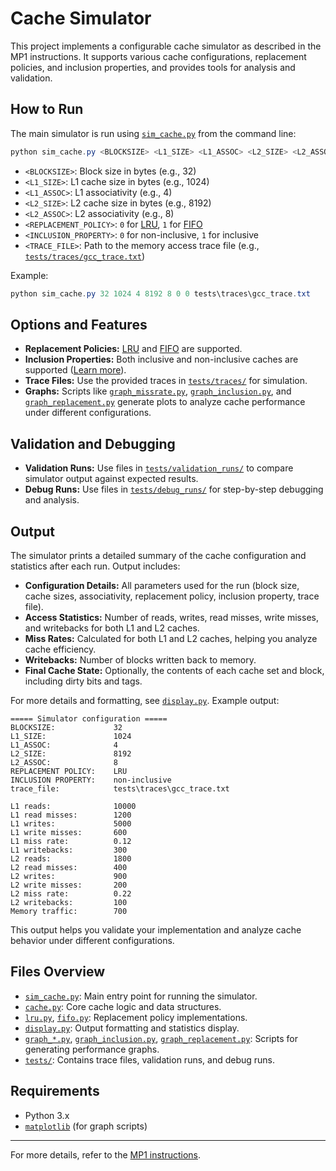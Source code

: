 # Cache Simulator

This project implements a configurable cache simulator as described in the MP1 instructions. It supports various cache configurations, replacement policies, and inclusion properties, and provides tools for analysis and validation.


## How to Run

The main simulator is run using [`sim_cache.py`](sim_cache.py) from the command line:

```powershell
python sim_cache.py <BLOCKSIZE> <L1_SIZE> <L1_ASSOC> <L2_SIZE> <L2_ASSOC> <REPLACEMENT_POLICY> <INCLUSION_PROPERTY> <TRACE_FILE>
```

- `<BLOCKSIZE>`: Block size in bytes (e.g., 32)
- `<L1_SIZE>`: L1 cache size in bytes (e.g., 1024)
- `<L1_ASSOC>`: L1 associativity (e.g., 4)
- `<L2_SIZE>`: L2 cache size in bytes (e.g., 8192)
- `<L2_ASSOC>`: L2 associativity (e.g., 8)
- `<REPLACEMENT_POLICY>`: `0` for [LRU](lru.py), `1` for [FIFO](fifo.py)
- `<INCLUSION_PROPERTY>`: `0` for non-inclusive, `1` for inclusive
- `<TRACE_FILE>`: Path to the memory access trace file (e.g., [`tests/traces/gcc_trace.txt`](tests/traces/gcc_trace.txt))

Example:
```powershell
python sim_cache.py 32 1024 4 8192 8 0 0 tests\traces\gcc_trace.txt
```


## Options and Features

- **Replacement Policies:** [LRU](https://en.wikipedia.org/wiki/Cache_replacement_policies#Least_recently_used_(LRU)) and [FIFO](https://en.wikipedia.org/wiki/Cache_replacement_policies#First_in,_first_out_(FIFO)) are supported.
- **Inclusion Properties:** Both inclusive and non-inclusive caches are supported ([Learn more](https://en.wikipedia.org/wiki/Cache_inclusion_policy)).
- **Trace Files:** Use the provided traces in [`tests/traces/`](tests/traces/) for simulation.
- **Graphs:** Scripts like [`graph_missrate.py`](graph_missrate.py), [`graph_inclusion.py`](graph_inclusion.py), and [`graph_replacement.py`](graph_replacement.py) generate plots to analyze cache performance under different configurations.


## Validation and Debugging

- **Validation Runs:** Use files in [`tests/validation_runs/`](tests/validation_runs/) to compare simulator output against expected results.
- **Debug Runs:** Use files in [`tests/debug_runs/`](tests/debug_runs/) for step-by-step debugging and analysis.


## Output

The simulator prints a detailed summary of the cache configuration and statistics after each run. Output includes:

- **Configuration Details:** All parameters used for the run (block size, cache sizes, associativity, replacement policy, inclusion property, trace file).
- **Access Statistics:** Number of reads, writes, read misses, write misses, and writebacks for both L1 and L2 caches.
- **Miss Rates:** Calculated for both L1 and L2 caches, helping you analyze cache efficiency.
- **Writebacks:** Number of blocks written back to memory.
- **Final Cache State:** Optionally, the contents of each cache set and block, including dirty bits and tags.

For more details and formatting, see [`display.py`](display.py). Example output:

```
===== Simulator configuration =====
BLOCKSIZE:             32
L1_SIZE:               1024
L1_ASSOC:              4
L2_SIZE:               8192
L2_ASSOC:              8
REPLACEMENT POLICY:    LRU
INCLUSION PROPERTY:    non-inclusive
trace_file:            tests\traces\gcc_trace.txt

L1 reads:              10000
L1 read misses:        1200
L1 writes:             5000
L1 write misses:       600
L1 miss rate:          0.12
L1 writebacks:         300
L2 reads:              1800
L2 read misses:        400
L2 writes:             900
L2 write misses:       200
L2 miss rate:          0.22
L2 writebacks:         100
Memory traffic:        700
```

This output helps you validate your implementation and analyze cache behavior under different configurations.


## Files Overview

- [`sim_cache.py`](sim_cache.py): Main entry point for running the simulator.
- [`cache.py`](cache.py): Core cache logic and data structures.
- [`lru.py`](lru.py), [`fifo.py`](fifo.py): Replacement policy implementations.
- [`display.py`](display.py): Output formatting and statistics display.
- [`graph_*.py`](graph_missrate.py), [`graph_inclusion.py`](graph_inclusion.py), [`graph_replacement.py`](graph_replacement.py): Scripts for generating performance graphs.
- [`tests/`](tests/): Contains trace files, validation runs, and debug runs.


## Requirements

- Python 3.x
- [`matplotlib`](https://matplotlib.org/) (for graph scripts)

---
For more details, refer to the [MP1 instructions](MP1_Instructions.pdf).